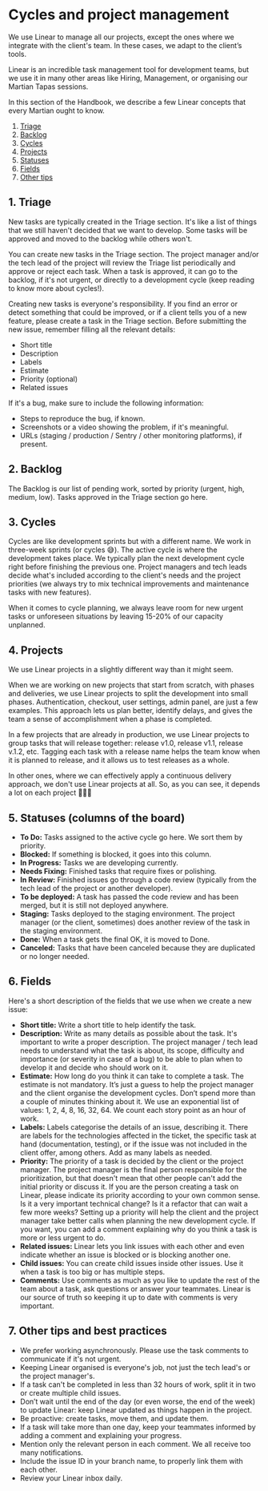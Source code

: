 # Cycles and project management

We use Linear to manage all our projects, except the ones where we integrate with the client's team. In these cases, we adapt to the client’s tools.

Linear is an incredible task management tool for development teams, but we use it in many other areas like Hiring, Management, or organising our Martian Tapas sessions.

In this section of the Handbook, we describe a few Linear concepts that every Martian ought to know.

1. [Triage](#triage)
2. [Backlog](#backlog)
3. [Cycles](#cycles)
4. [Projects](#projects)
5. [Statuses](#statuses)
6. [Fields](#fields)
7. [Other tips](#tips)

## 1. <a name='triage'></a>Triage

New tasks are typically created in the Triage section. It's like a list of things that we still haven't decided that we want to develop. Some tasks will be approved and moved to the backlog while others won't.

You can create new tasks in the Triage section. The project manager and/or the tech lead of the project will review the Triage list periodically and approve or reject each task. When a task is approved, it can go to the backlog, if it's not urgent, or directly to a development cycle (keep reading to know more about cycles!).

Creating new tasks is everyone's responsibility. If you find an error or detect something that could be improved, or if a client tells you of a new feature, please create a task in the Triage section. Before submitting the new issue, remember filling all the relevant details:

- Short title
- Description
- Labels
- Estimate
- Priority (optional)
- Related issues

If it's a bug, make sure to include the following information:

- Steps to reproduce the bug, if known.
- Screenshots or a video showing the problem, if it's meaningful.
- URLs (staging / production / Sentry / other monitoring platforms), if present.

## 2. <a name='backlog'></a>Backlog

The Backlog is our list of pending work, sorted by priority (urgent, high, medium, low). Tasks approved in the Triage section go here.

## 3. <a name='cycles'></a>Cycles

Cycles are like development sprints but with a different name. We work in three-week sprints (or cycles 😅). The active cycle is where the development takes place. We typically plan the next development cycle right before finishing the previous one. Project managers and tech leads decide what's included according to the client's needs and the project priorities (we always try to mix technical improvements and maintenance tasks with new features).

When it comes to cycle planning, we always leave room for new urgent tasks or unforeseen situations by leaving 15-20% of our capacity unplanned.

## 4. <a name='projects'></a>Projects

We use Linear projects in a slightly different way than it might seem.

When we are working on new projects that start from scratch, with phases and deliveries, we use Linear projects to split the development into small phases. Authentication, checkout, user settings, admin panel, are just a few examples. This approach lets us plan better, identify delays, and gives the team a sense of accomplishment when a phase is completed.

In a few projects that are already in production, we use Linear projects to group tasks that will release together: release v1.0, release v1.1, release v.1.2, etc. Tagging each task with a release name helps the team know when it is planned to release, and it allows us to test releases as a whole.

In other ones, where we can effectively apply a continuous delivery approach, we don't use Linear projects at all. So, as you can see, it depends a lot on each project 🤷🏻‍♂️

## 5. <a name='statuses'></a>Statuses (columns of the board)

- **To Do:** Tasks assigned to the active cycle go here. We sort them by priority.
- **Blocked:** If something is blocked, it goes into this column.
- **In Progress:** Tasks we are developing currently.
- **Needs Fixing:** Finished tasks that require fixes or polishing.
- **In Review:** Finished issues go through a code review (typically from the tech lead of the project or another developer).
- **To be deployed:** A task has passed the code review and has been merged, but it is still not deployed anywhere.
- **Staging:** Tasks deployed to the staging environment. The project manager (or the client, sometimes) does another review of the task in the staging environment.
- **Done:** When a task gets the final OK, it is moved to Done.
- **Canceled:** Tasks that have been canceled because they are duplicated or no longer needed.

## 6. <a name='fields'></a>Fields

Here's a short description of the fields that we use when we create a new issue:

- **Short title:** Write a short title to help identify the task.
- **Description:** Write as many details as possible about the task. It's important to write a proper description. The project manager / tech lead needs to understand what the task is about, its scope, difficulty and importance (or severity in case of a bug) to be able to plan when to develop it and decide who should work on it.
- **Estimate:** How long do you think it can take to complete a task. The estimate is not mandatory. It’s just a guess to help the project manager and the client organise the development cycles. Don’t spend more than a couple of minutes thinking about it. We use an exponential list of values: 1, 2, 4, 8, 16, 32, 64. We count each story point as an hour of work. 
- **Labels:** Labels categorise the details of an issue, describing it. There are labels for the technologies affected in the ticket, the specific task at hand (documentation, testing), or if the issue was not included in the client offer, among others. Add as many labels as needed.
- **Priority:** The priority of a task is decided by the client or the project manager. The project manager is the final person responsible for the prioritization, but that doesn't mean that other people can't add the initial priority or discuss it. If you are the person creating a task on Linear, please indicate its priority according to your own common sense. Is it a very important technical change? Is it a refactor that can wait a few more weeks? Setting up a priority will help the client and the project manager take better calls when planning the new development cycle. If you want, you can add a comment explaining why do you think a task is more or less urgent to do.
- **Related issues:** Linear lets you link issues with each other and even indicate whether an issue is blocked or is blocking another one.
- **Child issues:** You can create child issues inside other issues. Use it when a task is too big or has multiple steps.
- **Comments:** Use comments as much as you like to update the rest of the team about a task, ask questions or answer your teammates. Linear is our source of truth so keeping it up to date with comments is very important.

## 7. <a name='tips'></a>Other tips and best practices

- We prefer working asynchronously. Please use the task comments to communicate if it's not urgent.
- Keeping Linear organised is everyone's job, not just the tech lead's or the project manager's.
- If a task can't be completed in less than 32 hours of work, split it in two or create multiple child issues.
- Don’t wait until the end of the day (or even worse, the end of the week) to update Linear: keep Linear updated as things happen in the project.
- Be proactive: create tasks, move them, and update them.
- If a task will take more than one day, keep your teammates informed by adding a comment and explaining your progress.
- Mention only the relevant person in each comment. We all receive too many notifications.
- Include the issue ID in your branch name, to properly link them with each other.
- Review your Linear inbox daily.
